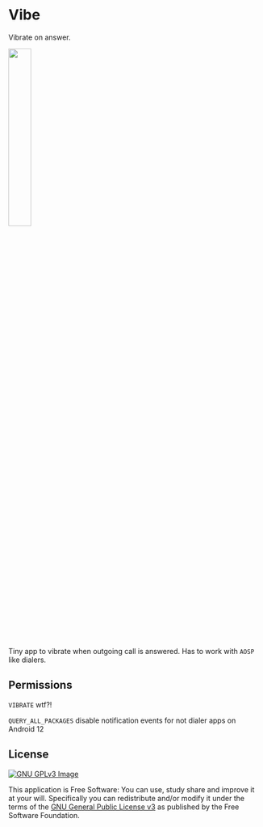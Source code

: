 # Vibe

Vibrate on answer.

<img 
     src="https://user-images.githubusercontent.com/53379023/148951146-2d15e42e-0641-4eac-be28-c3fea38c5026.png" 
     width="30%" 
     height="30%">

Tiny app to vibrate when outgoing call is answered. Has to work with `AOSP` like dialers.

## Permissions

`VIBRATE` wtf?!

`QUERY_ALL_PACKAGES` disable notification events for not dialer apps on Android 12

## License
[![GNU GPLv3 Image](https://www.gnu.org/graphics/gplv3-127x51.png)](https://www.gnu.org/licenses/gpl-3.0.en.html)

This application is Free Software: You can use, study share and improve it at your will.
Specifically you can redistribute and/or modify it under the terms of the
[GNU General Public License v3](https://www.gnu.org/licenses/gpl.html) as published by the Free
Software Foundation.
